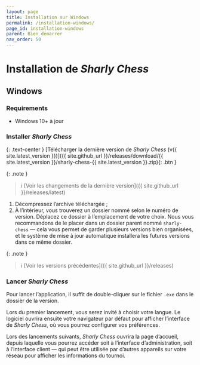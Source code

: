 ```yaml
---
layout: page
title: Installation sur Windows
permalink: /installation-windows/
page_id: installation-windows
parent: Bien démarrer
nav_order: 50
---
```


# Installation de _Sharly Chess_

## Windows

### Requirements

- Windows 10+ à jour

### Installer _Sharly Chess_

{: .text-center }
[Télécharger la dernière version de _Sharly Chess_ (v{{ site.latest_version }})]({{ site.github_url }}/releases/download/{{ site.latest_version }}/sharly-chess-{{ site.latest_version }}.zip){: .btn }

{: .note }

> :information_source: [Voir les changements de la dernière version]({{ site.github_url }}/releases/latest)

1. Décompressez l’archive téléchargée ;
2. À l’intérieur, vous trouverez un dossier nommé selon le numéro de version. Déplacez ce dossier à l’emplacement de votre choix.
   Nous vous recommandons de le placer dans un dossier parent nommé `sharly-chess` — cela vous permet de garder plusieurs versions bien organisées, et le système de mise à jour automatique installera les futures versions dans ce même dossier.

{: .note }

> :information_source: [Voir les versions précédentes]({{ site.github_url }}/releases)

### Lancer _Sharly Chess_

Pour lancer l’application, il suffit de double-cliquer sur le fichier `.exe` dans le dossier de la version.

Lors du premier lancement, vous serez invité à choisir votre langue. Le logiciel ouvrira ensuite votre navigateur par défaut pour afficher l’interface de _Sharly Chess_, où vous pourrez configurer vos préférences.

Lors des lancements suivants, _Sharly Chess_ ouvrira la page d’accueil, depuis laquelle vous pourrez accéder soit à l’interface d’administration, soit à l’interface client — qui peut être utilisée par d’autres appareils sur votre réseau pour afficher les informations du tournoi.
